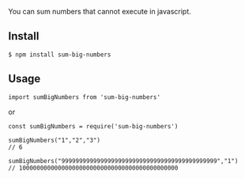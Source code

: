 You can sum numbers that cannot execute in javascript.

## Install

```
$ npm install sum-big-numbers
```

## Usage

```
import sumBigNumbers from 'sum-big-numbers'
```

or

```
const sumBigNumbers = require('sum-big-numbers')
```

```
sumBigNumbers("1","2","3")
// 6

sumBigNumbers("99999999999999999999999999999999999999999999","1")
// 100000000000000000000000000000000000000000000
```
